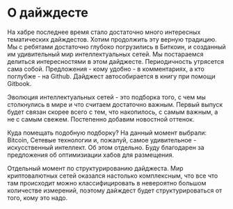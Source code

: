 О дайждесте
===========

На хабре последнее время стало достаточно много интересных тематических дайждестов. Хотим продолжить эту верную традицию. 
Мы с ребятами достаточно глубоко погрузились в Биткоин, и созданный им удивительный мир интеллектуальных сетей.
Мы постараемся делиться интересностями в этом дайджесте. Периодичность утрясется сама собой. Предложения - кому удобно - в комментариях, а кто поглубже - на Github. Дайджест автособирается в книгу при помощи Gitbook.

Эволюция интеллектуальных сетей - это подборка того, с чем мы столкнулись в мире и что считаем достаточно важным. Первый выпуск будет связан скорее всего с тем, что накопилось, c самым важным, а не с самым свежем. Постепенно добавим новостной оттенок.

Куда помещать подобную подборку?
На данный момент выбрали: Bitcoin, Сетевые технологии и, пожалуй, самое удивительное - искусственный интеллект. Об этом отдельно. Буду благодарен за предложения об оптимизиации хабов для размещения.

Отдельный момент по структурированию дайджеста. Мир криптовалютных сетей оказался настолько комплексным, что все что там происходит можно классифицировать в невероятно большом количестве измерений, поэтому дайждест будет структурироваться от того, кому это надо. 